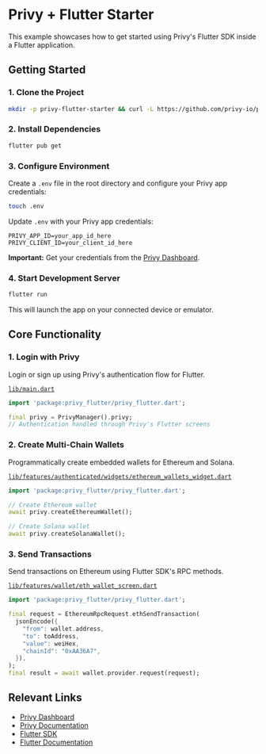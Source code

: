 # Privy + Flutter Starter

This example showcases how to get started using Privy's Flutter SDK inside a Flutter application.

## Getting Started

### 1. Clone the Project

```bash
mkdir -p privy-flutter-starter && curl -L https://github.com/privy-io/privy-examples/archive/main.tar.gz | tar -xz --strip=2 -C privy-flutter-starter privy-examples-main/privy-flutter-starter && cd privy-flutter-starter
```

### 2. Install Dependencies

```bash
flutter pub get
```

### 3. Configure Environment

Create a `.env` file in the root directory and configure your Privy app credentials:

```bash
touch .env
```

Update `.env` with your Privy app credentials:

```env
PRIVY_APP_ID=your_app_id_here
PRIVY_CLIENT_ID=your_client_id_here
```

**Important:** Get your credentials from the [Privy Dashboard](https://dashboard.privy.io).

### 4. Start Development Server

```bash
flutter run
```

This will launch the app on your connected device or emulator.

## Core Functionality

### 1. Login with Privy

Login or sign up using Privy's authentication flow for Flutter.

[`lib/main.dart`](./lib/main.dart)
```dart
import 'package:privy_flutter/privy_flutter.dart';

final privy = PrivyManager().privy;
// Authentication handled through Privy's Flutter screens
```

### 2. Create Multi-Chain Wallets

Programmatically create embedded wallets for Ethereum and Solana.

[`lib/features/authenticated/widgets/ethereum_wallets_widget.dart`](./lib/features/authenticated/widgets/ethereum_wallets_widget.dart)
```dart
import 'package:privy_flutter/privy_flutter.dart';

// Create Ethereum wallet
await privy.createEthereumWallet();

// Create Solana wallet  
await privy.createSolanaWallet();
```

### 3. Send Transactions

Send transactions on Ethereum using Flutter SDK's RPC methods.

[`lib/features/wallet/eth_wallet_screen.dart`](./lib/features/wallet/eth_wallet_screen.dart)
```dart
import 'package:privy_flutter/privy_flutter.dart';

final request = EthereumRpcRequest.ethSendTransaction(
  jsonEncode({
    "from": wallet.address,
    "to": toAddress,
    "value": weiHex,
    "chainId": "0xAA36A7",
  }),
);
final result = await wallet.provider.request(request);
```

## Relevant Links

- [Privy Dashboard](https://dashboard.privy.io)
- [Privy Documentation](https://docs.privy.io)
- [Flutter SDK](https://www.npmjs.com/package/privy_flutter)
- [Flutter Documentation](https://flutter.dev/docs)
